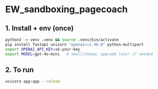 # EW_sandboxing_pagecoach


## 1. Install + env (once)

```bash
python3 -m venv .venv && source .venv/bin/activate
pip install fastapi uvicorn "openai>=1.40.0" python-multipart
export OPENAI_API_KEY=sk-your-key
export MODEL=gpt-4o-mini   # small/cheap; upgrade later if needed
``` 


## 2. To run

```bash       
uvicorn app:app --reload 
```